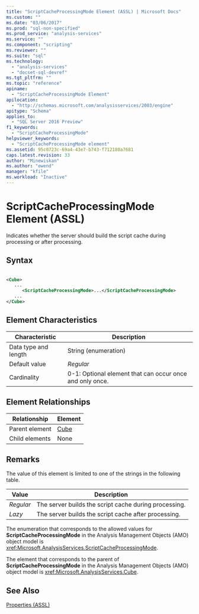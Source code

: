 ```yaml
---
title: "ScriptCacheProcessingMode Element (ASSL) | Microsoft Docs"
ms.custom: ""
ms.date: "03/06/2017"
ms.prod: "sql-non-specified"
ms.prod_service: "analysis-services"
ms.service: ""
ms.component: "scripting"
ms.reviewer: ""
ms.suite: "sql"
ms.technology: 
  - "analysis-services"
  - "docset-sql-devref"
ms.tgt_pltfrm: ""
ms.topic: "reference"
apiname: 
  - "ScriptCacheProcessingMode Element"
apilocation: 
  - "http://schemas.microsoft.com/analysisservices/2003/engine"
apitype: "Schema"
applies_to: 
  - "SQL Server 2016 Preview"
f1_keywords: 
  - "ScriptCacheProcessingMode"
helpviewer_keywords: 
  - "ScriptCacheProcessingMode element"
ms.assetid: 95c0723c-69a4-43e7-b743-f712180a7681
caps.latest.revision: 33
author: "Minewiskan"
ms.author: "owend"
manager: "kfile"
ms.workload: "Inactive"
---
```

# ScriptCacheProcessingMode Element (ASSL)
  Indicates whether the server should build the script cache during processing or after processing.  
  
## Syntax  
  
```xml  
  
<Cube>  
   ...  
      <ScriptCacheProcessingMode>...</ScriptCacheProcessingMode>  
   ...  
</Cube>  
```  
  
## Element Characteristics  
  
|Characteristic|Description|  
|--------------------|-----------------|  
|Data type and length|String (enumeration)|  
|Default value|*Regular*|  
|Cardinality|0-1: Optional element that can occur once and only once.|  
  
## Element Relationships  
  
|Relationship|Element|  
|------------------|-------------|  
|Parent element|[Cube](../../../analysis-services/scripting/objects/cube-element-assl.md)|  
|Child elements|None|  
  
## Remarks  
 The value of this element is limited to one of the strings in the following table.  
  
|Value|Description|  
|-----------|-----------------|  
|*Regular*|The server builds the script cache during processing.|  
|*Lazy*|The server builds the script cache after processing.|  
  
 The enumeration that corresponds to the allowed values for **ScriptCacheProcessingMode** in the Analysis Management Objects (AMO) object model is <xref:Microsoft.AnalysisServices.ScriptCacheProcessingMode>.  
  
 The element that corresponds to the parent of **ScriptCacheProcessingMode** in the Analysis Management Objects (AMO) object model is <xref:Microsoft.AnalysisServices.Cube>.  
  
## See Also  
 [Properties &#40;ASSL&#41;](../../../analysis-services/scripting/properties/properties-assl.md)  
  
  
